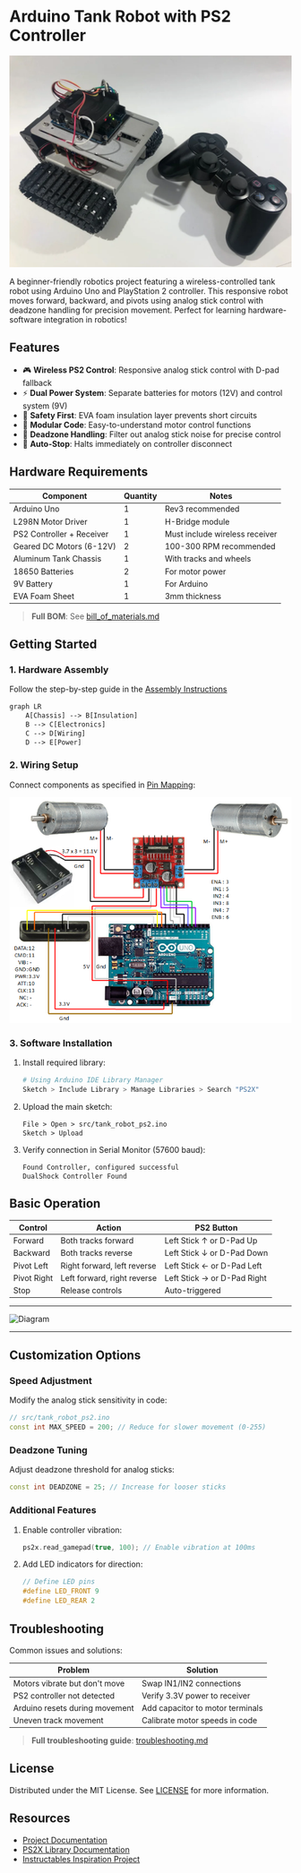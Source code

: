 # Arduino Tank Robot with PS2 Controller

![Tank-Robot-PS2-Controller](https://github.com/Customize5773/PlayStation-Control-Car/blob/b466409e80852c49d42d354cd74cd20bd82c3ccb/docs/image/The%20Robot.jpg)

A beginner-friendly robotics project featuring a wireless-controlled tank robot using Arduino Uno and PlayStation 2 controller. This responsive robot moves forward, backward, and pivots using analog stick control with deadzone handling for precision movement. Perfect for learning hardware-software integration in robotics!

## Features

- 🎮 **Wireless PS2 Control**: Responsive analog stick control with D-pad fallback
- ⚡ **Dual Power System**: Separate batteries for motors (12V) and control system (9V)
- 🔋 **Safety First**: EVA foam insulation layer prevents short circuits
- 🤖 **Modular Code**: Easy-to-understand motor control functions
- 📶 **Deadzone Handling**: Filter out analog stick noise for precise control
- 🔄 **Auto-Stop**: Halts immediately on controller disconnect

## Hardware Requirements

| Component | Quantity | Notes |
|-----------|----------|-------|
| Arduino Uno | 1 | Rev3 recommended |
| L298N Motor Driver | 1 | H-Bridge module |
| PS2 Controller + Receiver | 1 | Must include wireless receiver |
| Geared DC Motors (6-12V) | 2 | 100-300 RPM recommended |
| Aluminum Tank Chassis | 1 | With tracks and wheels |
| 18650 Batteries | 2 | For motor power |
| 9V Battery | 1 | For Arduino |
| EVA Foam Sheet | 1 | 3mm thickness |

> **Full BOM**: See [bill_of_materials.md](docs/bill_of_materials.md)

## Getting Started

### 1. Hardware Assembly
Follow the step-by-step guide in the [Assembly Instructions](docs/assembly_guide.md)

```mermaid
graph LR
    A[Chassis] --> B[Insulation]
    B --> C[Electronics]
    C --> D[Wiring]
    D --> E[Power]
```

### 2. Wiring Setup
Connect components as specified in [Pin Mapping](schematics/pin_mapping.md):

![Wiring Diagram](schematics/Schematic_Wiring.png)


### 3. Software Installation

1. Install required library:
   ```bash
   # Using Arduino IDE Library Manager
   Sketch > Include Library > Manage Libraries > Search "PS2X"
   ```
   
2. Upload the main sketch:
   ```arduino
   File > Open > src/tank_robot_ps2.ino
   Sketch > Upload
   ```

3. Verify connection in Serial Monitor (57600 baud):
   ```
   Found Controller, configured successful
   DualShock Controller Found
   ```

## Basic Operation

| Control | Action | PS2 Button |
|---------|--------|------------|
| Forward | Both tracks forward | Left Stick ↑ or D-Pad Up |
| Backward | Both tracks reverse | Left Stick ↓ or D-Pad Down |
| Pivot Left | Right forward, left reverse | Left Stick ← or D-Pad Left |
| Pivot Right | Left forward, right reverse | Left Stick → or D-Pad Right |
| Stop | Release controls | Auto-triggered |

---
![Diagram](https://github.com/user-attachments/assets/035974b2-8076-42d1-b779-3947b8e93dfb)

---

## Customization Options

### Speed Adjustment
Modify the analog stick sensitivity in code:
```cpp
// src/tank_robot_ps2.ino
const int MAX_SPEED = 200; // Reduce for slower movement (0-255)
```

### Deadzone Tuning
Adjust deadzone threshold for analog sticks:
```cpp
const int DEADZONE = 25; // Increase for looser sticks
```

### Additional Features
1. Enable controller vibration:
   ```cpp
   ps2x.read_gamepad(true, 100); // Enable vibration at 100ms
   ```
   
2. Add LED indicators for direction:
   ```cpp
   // Define LED pins
   #define LED_FRONT 9
   #define LED_REAR 2
   ```

## Troubleshooting

Common issues and solutions:

| Problem | Solution |
|---------|----------|
| Motors vibrate but don't move | Swap IN1/IN2 connections |
| PS2 controller not detected | Verify 3.3V power to receiver |
| Arduino resets during movement | Add capacitor to motor terminals |
| Uneven track movement | Calibrate motor speeds in code |

> **Full troubleshooting guide**: [troubleshooting.md](docs/troubleshooting.md)

## License

Distributed under the MIT License. See [LICENSE](LICENSE) for more information.

## Resources

- [Project Documentation](docs/)
- [PS2X Library Documentation](lib/PS2X_lib/)
- [Instructables Inspiration Project](https://www.instructables.com/Arduino-Robot-With-PS2-Controller-PlayStation-2-Jo/)
